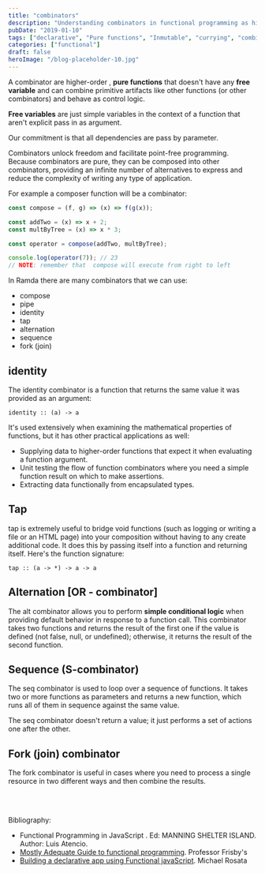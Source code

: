```yaml
---
title: "combinators"
description: "Understanding combinators in functional programming as higher-order pure functions for composing and controlling program flow"
pubDate: "2019-01-10"
tags: ["declarative", "Pure functions", "Inmutable", "currying", "combinator"]
categories: ["functional"]
draft: false
heroImage: "/blog-placeholder-10.jpg"
---
```


A combinator are higher-order , **pure functions** that doesn't have any **free variable** and
can combine primitive artifacts like other functions (or other combinators) and behave as control logic.

**Free variables** are just simple variables in the context of a function that aren't explicit
pass in as argument.

Our commitment is that all dependencies are pass by parameter.

Combinators unlock freedom and facilitate point-free programming.
Because combinators are pure, they can be composed into other combinators,
providing an infinite number of alternatives to express and reduce the complexity of writing
any type of application.

For example a composer function will be a combinator:

```javascript
const compose = (f, g) => (x) => f(g(x));

const addTwo = (x) => x + 2;
const multByTree = (x) => x * 3;

const operator = compose(addTwo, multByTree);

console.log(operator(7)); // 23
// NOTE: remember that  compose will execute from right to left
```

In Ramda there are many combinators that we can use:

- compose
- pipe
- identity
- tap
- alternation
- sequence
- fork (join)

## identity

The identity combinator is a function that returns the same value it was provided as an argument:

`identity :: (a) -> a`

It's used extensively when examining the mathematical properties of functions,
but it has other practical applications as well:

- Supplying data to higher-order functions that expect it when evaluating a function argument.
- Unit testing the flow of function combinators where you need a simple function result on which
  to make assertions.
- Extracting data functionally from encapsulated types.

## Tap

tap is extremely useful to bridge void functions (such as logging or writing a file or an HTML page)
into your composition without having to any create additional code. It does this by passing itself
into a function and returning itself. Here's the function signature:

`tap :: (a -> *) -> a -> a`

## Alternation [OR - combinator]

The alt combinator allows you to perform **simple conditional logic** when providing default
behavior in response to a function call.
This combinator takes two functions and returns the result of the first one if the value is
defined (not false, null, or undefined); otherwise, it returns the result of the second function.

## Sequence (S-combinator)

The seq combinator is used to loop over a sequence of functions. It takes two or more functions
as parameters and returns a new function, which runs all of them in sequence against the same value.

The seq combinator doesn't return a value; it just performs a set of actions one after the other.

## Fork (join) combinator

The fork combinator is useful in cases where you need to process a single resource in two
different ways and then combine the results.

<br><br>

<div class="bibliography">
Bibliography:<br>

- Functional Programming in JavaScript . Ed: MANNING SHELTER ISLAND. Author: Luis Atencio.<br>
- [Mostly Adequate Guide to functional programming](https://drboolean.gitbooks.io/mostly-adequate-guide-old/content/).
  Professor Frisby's<br>
- [Building a declarative app using Functional javaScript](https://www.packtpub.com/web-development/building-declarative-apps-using-functional-javascript-video).
  Michael Rosata
  </div>

